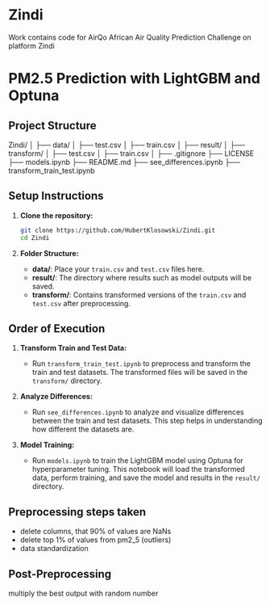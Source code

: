 # Zindi
Work contains code for AirQo African Air Quality Prediction Challenge on platform Zindi

# PM2.5 Prediction with LightGBM and Optuna

## Project Structure

Zindi/
│
├── data/
│ ├── test.csv
│ ├── train.csv
│
├── result/
│
├── transform/
│ ├── test.csv
│ ├── train.csv
│
├── .gitignore
├── LICENSE
├── models.ipynb
├── README.md
├── see_differences.ipynb
├── transform_train_test.ipynb


## Setup Instructions

1. **Clone the repository:**
    ```bash
    git clone https://github.com/HubertKlosowski/Zindi.git
    cd Zindi
    ```

2. **Folder Structure:**
   - **data/**: Place your `train.csv` and `test.csv` files here.
   - **result/**: The directory where results such as model outputs will be saved.
   - **transform/**: Contains transformed versions of the `train.csv` and `test.csv` after preprocessing.

## Order of Execution

1. **Transform Train and Test Data:**
    - Run `transform_train_test.ipynb` to preprocess and transform the train and test datasets. The transformed files will be saved in the `transform/` directory.

2. **Analyze Differences:**
    - Run `see_differences.ipynb` to analyze and visualize differences between the train and test datasets. This step helps in understanding how different the datasets are.

3. **Model Training:**
    - Run `models.ipynb` to train the LightGBM model using Optuna for hyperparameter tuning. This notebook will load the transformed data, perform training, and save the model and results in the `result/` directory.

## Preprocessing steps taken

- delete columns, that 90% of values are NaNs
- delete top 1% of values from pm2_5 (outliers)
- data standardization

## Post-Preprocessing

multiply the best output with random number
